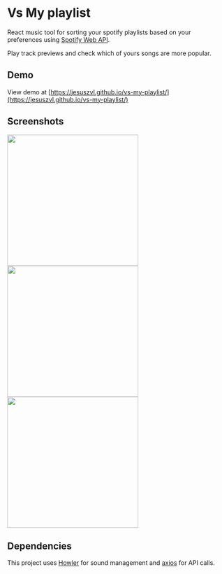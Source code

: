 # Vs My playlist

React music tool for sorting your spotify playlists based on your preferences using [Spotify Web API](https://developer.spotify.com/documentation/web-api/reference/#/).

Play track previews and check which of yours songs are more popular.

## Demo

View demo at [https://jesuszvl.github.io/vs-my-playlist/](https://jesuszvl.github.io/vs-my-playlist/)

## Screenshots

<div>
<img style='display: inline-block;' src="https://user-images.githubusercontent.com/102550103/202929804-2ff8d28d-5650-4426-ab44-b10d09c80455.png" width="300" />
<img style='display: inline-block;' src="https://user-images.githubusercontent.com/102550103/202929808-71f07829-b4b7-42c1-9f14-f4cd77d3b36f.png" width="300" />
<img style='display: inline-block;' src="https://user-images.githubusercontent.com/102550103/202929813-f717315f-f41a-4f10-a862-5dd993578087.png" width="300" />
</div>

## Dependencies

This project uses [Howler](https://github.com/goldfire/howler.js/) for sound management and [axios](https://github.com/axios/axios) for API calls.
